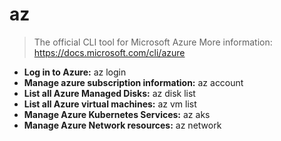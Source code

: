 # az
> The official CLI tool for Microsoft Azure
> More information: <https://docs.microsoft.com/cli/azure>
- **Log in to Azure:**
az login
- **Manage azure subscription information:**
az account
- **List all Azure Managed Disks:**
az disk list
- **List all Azure virtual machines:**
az vm list
- **Manage Azure Kubernetes Services:**
az aks
- **Manage Azure Network resources:**
az network
